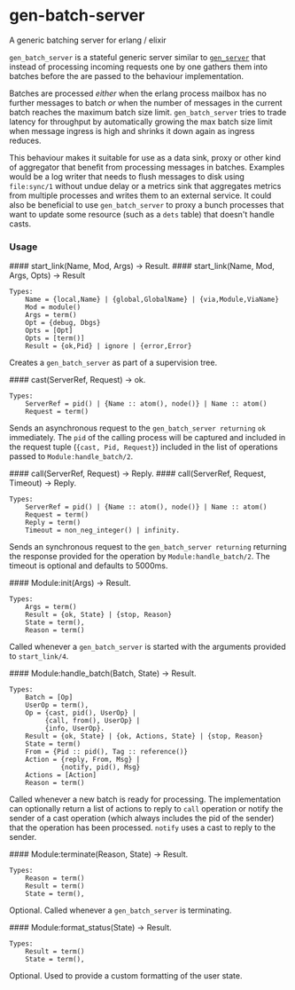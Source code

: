 # gen-batch-server

A generic batching server for erlang / elixir


`gen_batch_server` is a stateful generic server similar to [`gen_server`](http://erlang.org/doc/man/gen_server.html) that instead of processing incoming requests
one by one gathers them into batches before the are passed to the behaviour
implementation.

Batches are processed _either_ when the erlang process mailbox has no further
messages to batch _or_
when the number of messages in the current batch reaches the maximum batch size
limit.
`gen_batch_server` tries to trade latency for throughput by automatically growing the max batch
size limit when message ingress is high and shrinks it down again as ingress
reduces.

This behaviour makes it suitable for use as a data sink, proxy or other
kind of aggregator that benefit from processing messages in batches. Examples
would be a log writer that needs to flush messages to disk using `file:sync/1`
without undue delay or a metrics sink that aggregates metrics from multiple
processes and writes them to an external service. It could also be beneficial
to use `gen_batch_server` to proxy a bunch processes that want to update
some resource (such as a `dets` table) that doesn't handle casts.

### Usage

#### start_link(Name, Mod, Args) -> Result.
#### start_link(Name, Mod, Args, Opts) -> Result

    Types:
        Name = {local,Name} | {global,GlobalName} | {via,Module,ViaName}
        Mod = module()
        Args = term()
        Opt = {debug, Dbgs}
        Opts = [Opt]
        Opts = [term()]
        Result = {ok,Pid} | ignore | {error,Error}

Creates a `gen_batch_server` as part of a supervision tree.


#### cast(ServerRef, Request) -> ok.

    Types:
        ServerRef = pid() | {Name :: atom(), node()} | Name :: atom()
        Request = term()

Sends an asynchronous request to the `gen_batch_server returning` `ok` immediately.
The `pid` of the calling process will be captured and included in the
request tuple (`{cast, Pid, Request}`) included in the list of operations
passed to `Module:handle_batch/2`.


#### call(ServerRef, Request) -> Reply.
#### call(ServerRef, Request, Timeout) -> Reply.

    Types:
        ServerRef = pid() | {Name :: atom(), node()} | Name :: atom()
        Request = term()
        Reply = term()
        Timeout = non_neg_integer() | infinity.

Sends an synchronous request to the `gen_batch_server returning` returning the
response provided for the operation by `Module:handle_batch/2`. The timeout
is optional and defaults to 5000ms.

#### Module:init(Args) -> Result.

    Types:
        Args = term()
        Result = {ok, State} | {stop, Reason}
        State = term(),
        Reason = term()


Called whenever a `gen_batch_server` is started with the arguments provided
to `start_link/4`.

#### Module:handle_batch(Batch, State) -> Result.

    Types:
        Batch = [Op]
        UserOp = term(),
        Op = {cast, pid(), UserOp} |
             {call, from(), UserOp} |
             {info, UserOp}.
        Result = {ok, State} | {ok, Actions, State} | {stop, Reason}
        State = term()
        From = {Pid :: pid(), Tag :: reference()}
        Action = {reply, From, Msg} |
                 {notify, pid(), Msg}
        Actions = [Action]
        Reason = term()

Called whenever a new batch is ready for processing. The implementation can
optionally return a list of actions to reply to `call` operation or notify
the sender of a cast operation (which always includes the pid of the sender)
that the operation has been processed. `notify` uses a cast to reply to the
sender.

#### Module:terminate(Reason, State) -> Result.

    Types:
        Reason = term()
        Result = term()
        State = term(),


Optional. Called whenever a `gen_batch_server` is terminating.

#### Module:format_status(State) -> Result.

    Types:
        Result = term()
        State = term(),


Optional. Used to provide a custom formatting of the user state.
